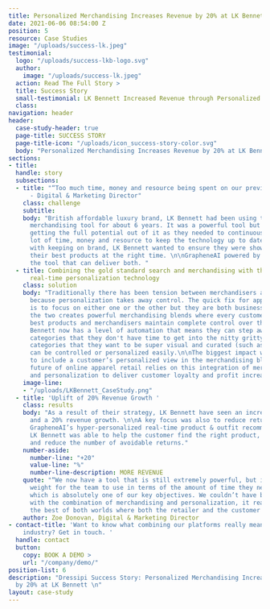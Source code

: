 ```yaml
---
title: Personalized Merchandising Increases Revenue by 20% at LK Bennett
date: 2021-06-06 08:54:00 Z
position: 5
resource: Case Studies
image: "/uploads/success-lk.jpeg"
testimonial:
  logo: "/uploads/success-lkb-logo.svg"
  author:
    image: "/uploads/success-lk.jpeg"
  action: Read The Full Story >
  title: Success Story
  small-testimonial: LK Bennett Increased Revenue through Personalized Merchandising
  class: 
navigation: header
header:
  case-study-header: true
  page-title: SUCCESS STORY
  page-title-icon: "/uploads/icon_success-story-color.svg"
  body: "Personalized Merchandising Increases Revenue by 20% at LK Bennett \n"
sections:
- title: 
  handle: story
  subsections:
  - title: "“Too much time, money and resource being spent on our previous provider”
      - Digital & Marketing Director"
    class: challenge
    subtitle: 
    body: "British affordable luxury brand, LK Bennett had been using their previous
      merchandising tool for about 6 years. It was a powerful tool but they weren't
      getting the full potential out of it as they needed to continuously spend a
      lot of time, money and resource to keep the technology up to date.\n\nAlong
      with keeping on brand, LK Bennett wanted to ensure they were showing their customers
      their best products at the right time. \n\nGrapheneAI powered by Dressipi is
      the tool that can deliver both. "
  - title: Combining the gold standard search and merchandising with the gold standard
      real-time personalization technology
    class: solution
    body: "Traditionally there has been tension between merchandisers and personalization
      because personalization takes away control. The quick fix for apparel retailers
      is to focus on either one or the other but they are both business critical.\n\nMerging
      the two creates powerful merchandising blends where every customer sees their
      best products and merchandisers maintain complete control over their brand strategies.\n\nLK
      Bennett now has a level of automation that means they can step away from the
      categories that they don't have time to get into the nitty gritty with. Whilst
      categories that they want to be super visual and curated (such as ‘New In’)
      can be controlled or personalized easily.\n\nThe biggest impact was being able
      to include a customer’s personalized view in the merchandising blend. \n\nThe
      future of online apparel retail relies on this integration of merchandising
      and personalization to deliver customer loyalty and profit increases."
    image-line:
    - "/uploads/LKBennett_CaseStudy.png"
  - title: 'Uplift of 20% Revenue Growth '
    class: results
    body: "As a result of their strategy, LK Bennett have seen an increase in conversion
      and a 20% revenue growth. \n\nA key focus was also to reduce returns. Through
      GrapheneAI’s hyper-personalized real-time product & outfit recommendations,
      LK Bennett was able to help the customer find the right product, first time
      and reduce the number of avoidable returns."
    number-aside:
      number-line: "+20"
      value-line: "%"
      number-line-description: MORE REVENUE
    quote: "“We now have a tool that is still extremely powerful, but is much lighter
      weight for the team to use in terms of the amount of time they need to invest,
      which is absolutely one of our key objectives. We couldn’t have been more pleased
      with the combination of merchandising and personalization, it really does give
      the best of both worlds where both the retailer and the customer are happy.”"
    author: Zoe Donovan, Digital & Marketing Director
- contact-title: 'Want to know what combining our platforms really means to the retail
    industry? Get in touch. '
  handle: contact
  button:
    copy: BOOK A DEMO >
    url: "/company/demo/"
position-list: 6
description: "Dressipi Success Story: Personalized Merchandising Increases Revenue
  by 20% at LK Bennett \n"
layout: case-study
---
```


